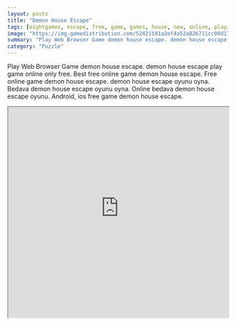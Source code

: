 ```yaml
---
layout: posts
title: "Demon House Escape"
tags: [eightgames, escape, free, game, games, house, new, online, play, demon, download, free, online, games, oyna, game, free, games, play, play, games]
image: "https://img.gamedistribution.com/52421591a2ef4a52a826711cc08d179b.jpg"
summary: "Play Web Browser Game demon house escape. demon house escape play game online only free. Best free online game demon house escape. Free online game demon house escape. demon house escape oyunu oyna. Bedava demon house escape oyunu oyna. Online bedava demon house escape oyunu. Android, ios free game demon house escape."
category: "Puzzle"
---
```


Play Web Browser Game demon house escape. demon house escape play game online only free. Best free online game demon house escape. Free online game demon house escape. demon house escape oyunu oyna. Bedava demon house escape oyunu oyna. Online bedava demon house escape oyunu. Android, ios free game demon house escape.

<iframe width="100%" height="480px;" src="https://flash.gamedistribution.com?game=52421591a2ef4a52a826711cc08d179b"></iframe>